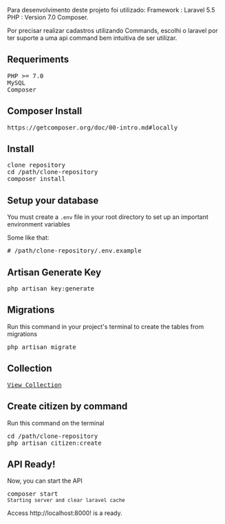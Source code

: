 Para desenvolvimento deste projeto foi utilizado:
Framework : Laravel 5.5
PHP : Version 7.0
Composer.

Por precisar realizar cadastros utilizando Commands, escolhi o laravel por ter suporte a uma api command bem intuitiva de ser utilizar.

## Requeriments
<pre>
PHP >= 7.0
MySQL
Composer
</pre>

## Composer Install
<pre>
https://getcomposer.org/doc/00-intro.md#locally
</pre>

## Install

<pre>
clone repository
cd /path/clone-repository
composer install
</pre>

## Setup your database

You must create a <code>.env</code> file in your root directory to set up an important environment variables

Some like that:
<pre>
# /path/clone-repository/.env.example
</pre>

## Artisan Generate Key
<pre>
php artisan key:generate
</pre>


## Migrations
Run this command in your project's terminal to create the tables from migrations
<pre>
php artisan migrate
</pre>

## Collection
<pre>
<a href="https://documenter.getpostman.com/view/4843761/SzKZtGr8?version=latest">View Collection</a>
</pre>

## Create citizen by command
Run this command on the terminal
<pre>
cd /path/clone-repository
php artisan citizen:create
</pre>

## API Ready!

Now, you can start the API

<pre>
composer start
<small>Starting server and clear laravel cache</small>
</pre>
Access http://localhost:8000! is a ready.


